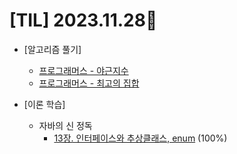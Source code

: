 # [TIL] 2023.11.28📒

 
* [알고리즘 풀기]
  * [프로그래머스 - 야근지수](https://github.com/elephant97/PROGRAMMERS/blob/main/Java/Level%203/%EC%95%BC%EA%B7%BC%EC%A7%80%EC%88%98.java)
  * [프로그래머스 - 최고의 집합](https://github.com/elephant97/PROGRAMMERS/blob/main/Java/Level%203/%EC%B5%9C%EA%B3%A0%EC%9D%98%EC%A7%91%ED%95%A9.java)

* [이론 학습]
  * 자바의 신 정독
    * [13장. 인터페이스와 추상클래스, enum](../JavaStudy) (100%)
 
